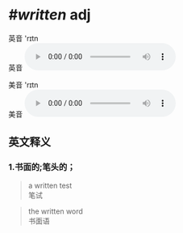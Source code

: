 # ***\#written*** adj
英音 'rɪtn  
英音
<audio src="./media/written1_AAC.aac" controls="controls"></audio>

美音 'rɪtn  
美音
<audio src="./media/written2_AAC.aac" controls="controls"></audio>



  

英文释义
---
### 1.**书面的;笔头的；**  

 > a written test  
 > 笔试    

 > the written word  
 > 书面语    



